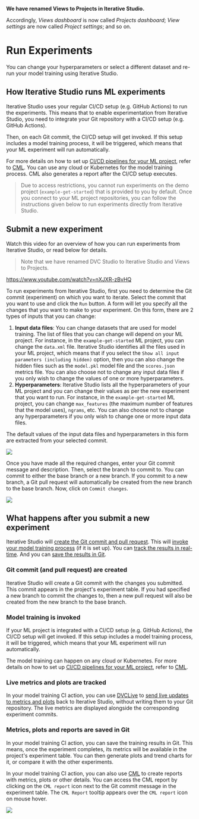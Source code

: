 <admon>

**We have renamed Views to Projects in Iterative Studio.**

Accordingly, _Views dashboard_ is now called _Projects dashboard_; _View
settings_ are now called _Project settings_; and so on.

</admon>

# Run Experiments

You can change your hyperparameters or select a different dataset and re-run
your model training using Iterative Studio.

## How Iterative Studio runs ML experiments

Iterative Studio uses your regular CI/CD setup (e.g. GitHub Actions) to run the
experiments. This means that to enable experimentation from Iterative Studio,
you need to integrate your Git repository with a CI/CD setup (e.g. GitHub
Actions).

Then, on each Git commit, the CI/CD setup will get invoked. If this setup
includes a model training process, it will be triggered, which means that your
ML experiment will run automatically.

For more details on how to set up
[CI/CD pipelines for your ML project](/doc/use-cases/ci-cd-for-machine-learning),
refer to [CML](https://cml.dev). You can use any cloud or Kubernetes for the
model training process. CML also generates a report after the CI/CD setup
executes.

> Due to access restrictions, you cannot run experiments on the demo project
> (`example-get-started`) that is provided to you by default. Once you connect
> to your ML project repositories, you can follow the instructions given below
> to run experiments directly from Iterative Studio.

## Submit a new experiment

Watch this video for an overview of how you can run experiments from Iterative
Studio, or read below for details.

> Note that we have renamed DVC Studio to Iterative Studio and Views to
> Projects.

https://www.youtube.com/watch?v=nXJXR-zBvHQ

To run experiments from Iterative Studio, first you need to determine the Git
commit (experiment) on which you want to iterate. Select the commit that you
want to use and click the `Run` button. A form will let you specify all the
changes that you want to make to your experiment. On this form, there are 2
types of inputs that you can change:

1. **Input data files**: You can change datasets that are used for model
   training. The list of files that you can change will depend on your ML
   project. For instance, in the `example-get-started` ML project, you can
   change the `data.xml` file. Iterative Studio identifies all the files used in
   your ML project, which means that if you select the
   `Show all input parameters (including hidden)` option, then you can also
   change the hidden files such as the `model.pkl` model file and the
   `scores.json` metrics file. You can also choose not to change any input data
   files if you only wish to change the values of one or more hyperparameters.
2. **Hyperparameters**: Iterative Studio lists all the hyperparameters of your
   ML project and you can change their values as per the new experiment that you
   want to run. For instance, in the `example-get-started` ML project, you can
   change `max_features` (the maximum number of features that the model uses),
   `ngrams`, etc. You can also choose not to change any hyperparameters if you
   only wish to change one or more input data files.

The default values of the input data files and hyperparameters in this form are
extracted from your selected commit.

![](https://static.iterative.ai/img/studio/cml_changes.png)

Once you have made all the required changes, enter your Git commit message and
description. Then, select the branch to commit to. You can commit to either the
base branch or a new branch. If you commit to a new branch, a Git pull request
will automatically be created from the new branch to the base branch. Now, click
on `Commit changes`.

![](https://static.iterative.ai/img/studio/cml_commit.png)

## What happens after you submit a new experiment

Iterative Studio will
[create the Git commit and pull request](#git-commit-and-pull-request-are-created).
This will [invoke your model training process](#model-training-is-invoked) (if
it is set up). You can
[track the results in real-time](#live-metrics-and-plots-are-tracked). And you
can [save the results in Git](#metrics-plots-and-reports-are-saved-in-git).

### Git commit (and pull request) are created

Iterative Studio will create a Git commit with the changes you submitted. This
commit appears in the project's experiment table. If you had specified a new
branch to commit the changes to, then a new pull request will also be created
from the new branch to the base branch.

### Model training is invoked

If your ML project is integrated with a CI/CD setup (e.g. GitHub Actions), the
CI/CD setup will get invoked. If this setup includes a model training process,
it will be triggered, which means that your ML experiment will run
automatically.

The model training can happen on any cloud or Kubernetes. For more details on
how to set up
[CI/CD pipelines for your ML project](/doc/use-cases/ci-cd-for-machine-learning),
refer to [CML].

### Live metrics and plots are tracked

In your model training CI action, you can use [DVCLive] to [send live updates to
metrics and plots] back to Iterative Studio, without writing them to your Git
repository. The live metrics are displayed alongside the corresponding
experiment commits.

[send live updates to metrics and plots]:
  /doc/studio/user-guide/projects-and-experiments/live-metrics-and-plots

### Metrics, plots and reports are saved in Git

In your model training CI action, you can save the training results in Git. This
means, once the experiment completes, its metrics will be available in the
project's experiment table. You can then generate plots and trend charts for it,
or compare it with the other experiments.

In your model training CI action, you can also use [CML] to create reports with
metrics, plots or other details. You can access the CML report by clicking on
the `CML report` icon next to the Git commit message in the experiment table.
The `CML Report` tooltip appears over the `CML report` icon on mouse hover.

![](https://static.iterative.ai/img/studio/cml_report_icon.png)

[dvclive]: /doc/dvclive
[cml]: https://cml.dev
